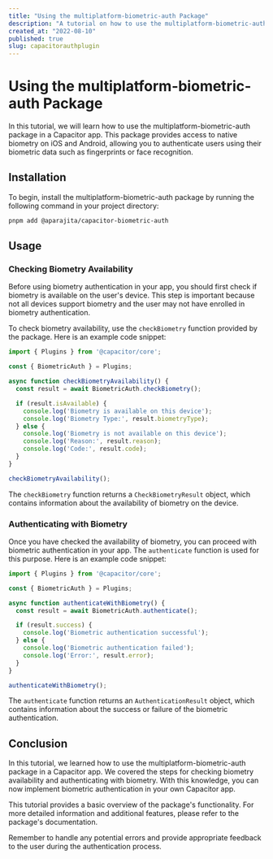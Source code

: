 ```yaml
---
title: "Using the multiplatform-biometric-auth Package"
description: "A tutorial on how to use the multiplatform-biometric-auth package in your Capacitor app."
created_at: "2022-08-10"
published: true
slug: capacitorauthplugin
---
```


# Using the multiplatform-biometric-auth Package

In this tutorial, we will learn how to use the multiplatform-biometric-auth package in a Capacitor app. This package provides access to native biometry on iOS and Android, allowing you to authenticate users using their biometric data such as fingerprints or face recognition.

## Installation

To begin, install the multiplatform-biometric-auth package by running the following command in your project directory:

```sh
pnpm add @aparajita/capacitor-biometric-auth
```

## Usage

### Checking Biometry Availability

Before using biometry authentication in your app, you should first check if biometry is available on the user's device. This step is important because not all devices support biometry and the user may not have enrolled in biometry authentication.

To check biometry availability, use the `checkBiometry` function provided by the package. Here is an example code snippet:

```typescript
import { Plugins } from '@capacitor/core';

const { BiometricAuth } = Plugins;

async function checkBiometryAvailability() {
  const result = await BiometricAuth.checkBiometry();

  if (result.isAvailable) {
    console.log('Biometry is available on this device');
    console.log('Biometry Type:', result.biometryType);
  } else {
    console.log('Biometry is not available on this device');
    console.log('Reason:', result.reason);
    console.log('Code:', result.code);
  }
}

checkBiometryAvailability();
```

The `checkBiometry` function returns a `CheckBiometryResult` object, which contains information about the availability of biometry on the device.

### Authenticating with Biometry

Once you have checked the availability of biometry, you can proceed with biometric authentication in your app. The `authenticate` function is used for this purpose. Here is an example code snippet:

```typescript
import { Plugins } from '@capacitor/core';

const { BiometricAuth } = Plugins;

async function authenticateWithBiometry() {
  const result = await BiometricAuth.authenticate();

  if (result.success) {
    console.log('Biometric authentication successful');
  } else {
    console.log('Biometric authentication failed');
    console.log('Error:', result.error);
  }
}

authenticateWithBiometry();
```

The `authenticate` function returns an `AuthenticationResult` object, which contains information about the success or failure of the biometric authentication.

## Conclusion

In this tutorial, we learned how to use the multiplatform-biometric-auth package in a Capacitor app. We covered the steps for checking biometry availability and authenticating with biometry. With this knowledge, you can now implement biometric authentication in your own Capacitor app.

This tutorial provides a basic overview of the package's functionality. For more detailed information and additional features, please refer to the package's documentation.

Remember to handle any potential errors and provide appropriate feedback to the user during the authentication process.